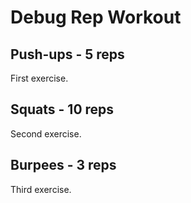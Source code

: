 # Debug Rep Workout

## Push-ups - 5 reps
First exercise.

## Squats - 10 reps
Second exercise.

## Burpees - 3 reps
Third exercise.